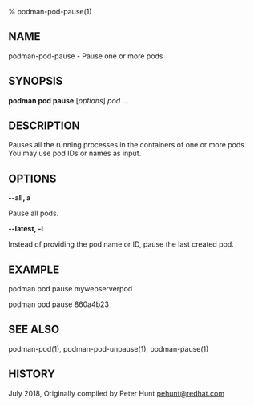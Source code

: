 % podman-pod-pause(1)

## NAME
podman\-pod\-pause - Pause one or more pods

## SYNOPSIS
**podman pod pause** [*options*] *pod* ...

## DESCRIPTION
Pauses all the running processes in the containers of one or more pods.  You may use pod IDs or names as input.

## OPTIONS

**--all, a**

Pause all pods.

**--latest, -l**

Instead of providing the pod name or ID, pause the last created pod.

## EXAMPLE

podman pod pause mywebserverpod

podman pod pause 860a4b23

## SEE ALSO
podman-pod(1), podman-pod-unpause(1), podman-pause(1)

## HISTORY
July 2018, Originally compiled by Peter Hunt <pehunt@redhat.com>
